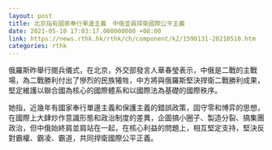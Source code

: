 ```yaml
---
layout: post
title: 北京指有國家奉行單邊主義　中俄並肩捍衛國際公平主義
date: 2021-05-10 17:03:17.000000000 +08:00
link: https://news.rthk.hk/rthk/ch/component/k2/1590131-20210510.htm
categories: rthk
---
```


俄羅斯昨舉行閱兵儀式，在北京，外交部發言人華春瑩表示，中俄是二戰的主戰場，為二戰勝利付出了慘烈的民族犧牲，中方將與俄羅斯堅決捍衛二戰勝利成果，堅定維護以聯合國為核心的國際體系和以國際法為基礎的國際秩序。

她指，近幾年有國家奉行單邊主義和保護主義的錯誤政策，固守零和博弈的思想，在國際上大肆炒作意識形態和政治制度的差異，企圖搞小圈子、製造分裂、搞集團政治，但中俄始終肩並肩站在一起，在核心利益的問題上，相互堅定支持，堅決反對霸權、霸凌、霸道，共同捍衛國際公平正義。
